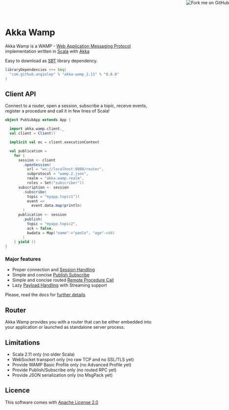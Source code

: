 <a href="https://github.com/angiolep/akka-wamp"><img style="position: absolute; top: 0; right: 0; border: 0;" src="https://camo.githubusercontent.com/38ef81f8aca64bb9a64448d0d70f1308ef5341ab/68747470733a2f2f73332e616d617a6f6e6177732e636f6d2f6769746875622f726962626f6e732f666f726b6d655f72696768745f6461726b626c75655f3132313632312e706e67" alt="Fork me on GitHub" data-canonical-src="https://s3.amazonaws.com/github/ribbons/forkme_right_darkblue_121621.png"></a>

# Akka Wamp 
     
Akka Wamp is a WAMP - [Web Application Messaging Protocol](http://wamp-proto.org/) implementation written in [Scala](http://scala-lang.org/) with [Akka](http://akka.io/)

Easy to download as [SBT](http://www.scala-sbt.org/) library dependency.

```scala
libraryDependencies ++= Seq(
  "com.github.angiolep" % "akka-wamp_2.11" % "0.8.0"
)  
```
## Client API
Connect to a router, open a session, subscribe a topic, receive events, register a procedure and call it in few lines of Scala!


```scala
object PubSubApp extends App {

  import akka.wamp.client._
  val client = Client()

  implicit val ec = client.executionContext

  val publication = 
    for {
      session <- client
        .openSession(
          url = "ws://localhost:8080/router",
          subprotocol = "wamp.2.json",
          realm = "akka.wamp.realm",
          roles = Set("subscriber"))
      subscription <- session
        .subscribe(
          topic = "myapp.topic1")(
          event =>
            event.data.map(println)
        )
      publication <- session
        .publish(
          topic = "myapp.topic2",
          ack = false,
          kwdata = Map("name"->"paolo", "age"->40)
        )
    } yield ()
}
```

### Major features

* Proper connection and [Session Handling](client/future/session)
* Simple and concise [Publish Subscribe](client/future/pubsub)
* Simple and concise routed [Remote Procedure Call](client/future/rpc)
* Lazy [Payload Handling](client/future/payload) with Streaming support

Please, read the docs for [further details](client/future)


## Router
Akka Wamp provides you with a router that can be either embedded into your application or launched as standalone server process.

## Limitations

 * Scala 2.11 only (no older Scala)
 * WebSocket transport only (no raw TCP and no SSL/TLS yet) 
 * Provide WAMP Basic Profile only (no Advanced Profile yet)
 * Provide Publish/Subscribe only (no routed RPC yet)
 * Provide JSON serialization only (no MsgPack yet)

 
## Licence 
This software comes with [Apache License 2.0](http://www.apache.org/licenses/LICENSE-2.0)

